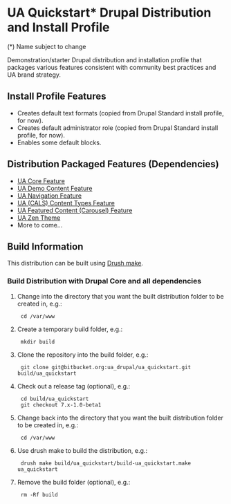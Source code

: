 UA Quickstart* Drupal Distribution and Install Profile
=============================================================
(*) Name subject to change

Demonstration/starter Drupal distribution and installation profile that packages various features consistent with community best practices and UA brand strategy.

## Install Profile Features

- Creates default text formats (copied from Drupal Standard install profile, for now).
- Creates default administrator role (copied from Drupal Standard install profile, for now).
- Enables some default blocks.

## Distribution Packaged Features (Dependencies)

- [UA Core Feature](https://bitbucket.org/ua_drupal/ua_core)
- [UA Demo Content Feature](https://bitbucket.org/ua_drupal/ua_demo)
- [UA Navigation Feature](https://bitbucket.org/ua_drupal/ua_navigation)
- [UA (CALS) Content Types Feature](https://bitbucket.org/uabrandingdigitalassets/cals-ua-features)
- [UA Featured Content (Carousel) Feature](https://bitbucket.org/ua_drupal/ua_featured_content)
- [UA Zen Theme](https://bitbucket.org/ua_drupal/ua_zen)
- More to come...

## Build Information

This distribution can be built using [Drush make](http://docs.drush.org/en/stable/make/).

### Build Distribution with Drupal Core and all dependencies

1. Change into the directory that you want the built distribution folder to be created in, e.g.:

        cd /var/www

2. Create a temporary build folder, e.g.:

        mkdir build

3. Clone the repository into the build folder, e.g.:

        git clone git@bitbucket.org:ua_drupal/ua_quickstart.git build/ua_quickstart

4. Check out a release tag (optional), e.g.:

        cd build/ua_quickstart
        git checkout 7.x-1.0-beta1

5. Change back into the directory that you want the built distribution folder to be created in, e.g.:

        cd /var/www

6. Use drush make to build the distribution, e.g.:

        drush make build/ua_quickstart/build-ua_quickstart.make ua_quickstart

7. Remove the build folder (optional), e.g.:

        rm -Rf build
